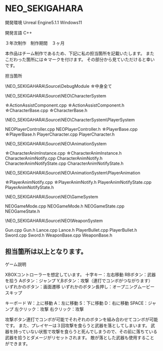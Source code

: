 # NEO_SEKIGAHARA

開発環境
Unreal Engine5.1.1 Windows11

開発言語
C++

３年次制作　制作期間　３ヶ月

本作品はチーム制作であるため、下記に私の担当箇所を記載いたします。
またこだわった箇所には☆マークを付けます。
その部分から見ていただけると幸いです。

担当箇所

\NEO_SEKIGAHARA\Source\DebugModule
☆中身全て

\NEO_SEKIGAHARA\Source\NEO\CharacterSystem

☆ActionAssistComponent.cpp
☆ActionAssistComponent.h
☆CharacterBase.cpp
☆CharacterBase.h

\NEO_SEKIGAHARA\Source\NEO\CharacterSystem\PlayerSystem

NEOPlayerController.cpp
NEOPlayerController.h
☆PlayerBase.cpp
☆PlayerBase.h
PlayerCharacter.cpp
PlayerCharacter.h

\NEO_SEKIGAHARA\Source\NEO\AnimationSystem

☆CharacterAnimInstance.cpp
☆CharacterAnimInstance.h
CharacterAnimNotify.cpp
CharacterAnimNotify.h
CharacterAnimNotifyState.cpp
CharacterAnimNotifyState.h

\NEO_SEKIGAHARA\Source\NEO\AnimationSystem\PlayerAnimation

☆PlayerAnimNotify.cpp
☆PlayerAnimNotify.h
PlayerAnimNotifyState.cpp
PlayerAnimNotifyState.h

\NEO_SEKIGAHARA\Source\NEO\GameSystem

NEOGameMode.cpp
NEOGameMode.h
NEOGameState.cpp
NEOGameState.h

\NEO_SEKIGAHARA\Source\NEO\WeaponSystem

Gun.cpp
Gun.h
Lance.cpp
Lance.h
PlayerBullet.cpp
PlayerBullet.h
Sword.cpp
Sword.h
WeaponBase.cpp
WeaponBase.h

担当箇所は以上となります。
-------------------------------------------------------------------------------------
ゲーム説明

XBOXコントローラーを想定しています。
十字キー：左右移動
RBボタン：武器を拾う
Aボタン：ジャンプ
Y,Bボタン：攻撃（連打でコンボがつながります）
いずれかのボタン：画面遷移
いずれかのボタン長押し：オープニングムービースキップ

キーボード
W：上に移動
A：左に移動
S：下に移動
D：右に移動
SPACE：ジャンプ
左クリック：攻撃
右クリック：攻撃

攻撃ボタン連打でコンボが可能でそれぞれのボタンを組み合わせてコンボが可能です。
また、プレイヤーは３回攻撃を食らうと武器を落としてしまいます。
武器を持っていない状態で攻撃を食らうと死んでしまうので、その前に落ちている武器を拾うとダメージがリセットされます。
敵が落とした武器も使用することができます。


